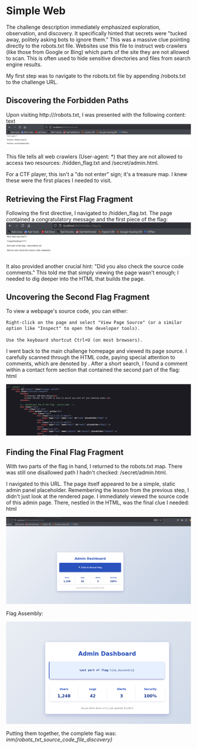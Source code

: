 # Simple Web
The challenge description immediately emphasized exploration, observation, and discovery. It specifically hinted that secrets were "tucked away, politely asking bots to ignore them." This was a massive clue pointing directly to the robots.txt file. Websites use this file to instruct web crawlers (like those from Google or Bing) which parts of the site they are not allowed to scan. This is often used to hide sensitive directories and files from search engine results.

My first step was to navigate to the robots.txt file by appending /robots.txt to the challenge URL.

## Discovering the Forbidden Paths

Upon visiting http://<challenge-url>/robots.txt, I was presented with the following content:
text
![alt text](image.png)

This file tells all web crawlers (User-agent: *) that they are not allowed to access two resources: /hidden_flag.txt and /secret/admin.html. 

For a CTF player, this isn't a "do not enter" sign; it's a treasure map. I knew these were the first places I needed to visit.

## Retrieving the First Flag Fragment

Following the first directive, I navigated to /hidden_flag.txt. The page contained a congratulatory message and the first piece of the flag:
![alt text](image-1.png)

It also provided another crucial hint: "Did you also check the source code comments." This told me that simply viewing the page wasn't enough; I needed to dig deeper into the HTML that builds the page.

## Uncovering the Second Flag Fragment

To view a webpage's source code, you can either:

    Right-click on the page and select "View Page Source" (or a similar option like "Inspect" to open the developer tools).

    Use the keyboard shortcut Ctrl+U (on most browsers).

I went back to the main challenge homepage and viewed its page source. I carefully scanned through the HTML code, paying special attention to comments, which are denoted by <!-- comment here -->. After a short search, I found a comment within a contact form section that contained the second part of the flag:
html

![alt text](image-2.png)

## Finding the Final Flag Fragment

With two parts of the flag in hand, I returned to the robots.txt map. There was still one disallowed path I hadn't checked: /secret/admin.html.

I navigated to this URL. The page itself appeared to be a simple, static admin panel placeholder. Remembering the lesson from the previous step, I didn't just look at the rendered page. I immediately viewed the source code of this admin page. There, nestled in the HTML, was the final clue I needed:
html

![alt text](image-3.png)

Flag Assembly:

![alt text](image-4.png)

Putting them together, the complete flag was:
    *inm{robots_txt_source_code_file_discovery}*
